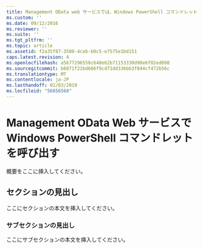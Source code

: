 ```yaml
---
title: Management OData web サービスでは、Windows PowerShell コマンドレットを呼び出す |Microsoft Docs
ms.custom: ''
ms.date: 09/12/2016
ms.reviewer: ''
ms.suite: ''
ms.tgt_pltfrm: ''
ms.topic: article
ms.assetid: f2a35f87-3580-4ceb-b0c5-e7575e1bd151
caps.latest.revision: 4
ms.openlocfilehash: a5677296558c648e62b71153330d90e6f02ed098
ms.sourcegitcommit: b6871f21bd666f9cd71dd336bb3f844cf472b56c
ms.translationtype: MT
ms.contentlocale: ja-JP
ms.lasthandoff: 02/03/2019
ms.locfileid: "56856568"
---
```

# <a name="invoking-windows-powershell-cmdlets-with-management-odata-web-services"></a>Management OData Web サービスで Windows PowerShell コマンドレットを呼び出す

概要をここに挿入してください。

## <a name="section-heading"></a>セクションの見出し

ここにセクションの本文を挿入してください。

### <a name="subsection-heading"></a>サブセクションの見出し

ここにサブセクションの本文を挿入してください。